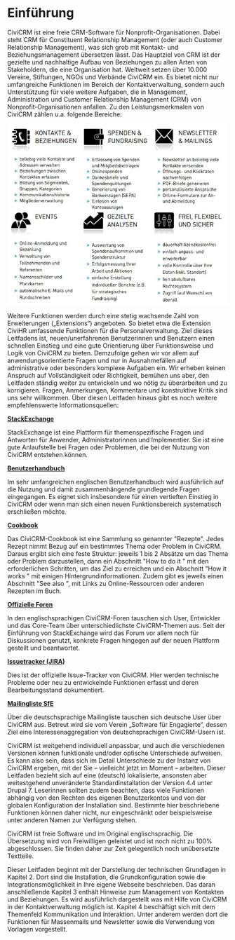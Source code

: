 # Einführung

CiviCRM ist eine freie CRM-Software für Nonprofit-Organisationen. Dabei steht CRM für Constituent Relationship Management (oder auch Customer Relationship Management), was sich grob mit Kontakt- und Beziehungsmanagement übersetzen lässt. Das Hauptziel von CRM ist der gezielte und nachhaltige Aufbau von Beziehungen zu allen Arten von Stakeholdern, die eine Organisation hat. Weltweit setzen über 10.000 Vereine, Stiftungen, NGOs und Verbände CiviCRM ein. Es bietet nicht nur umfangreiche Funktionen im Bereich der Kontaktverwaltung, sondern auch Unterstützung für viele weitere Aufgaben, die in Management, Administration und Customer Relationship Management (CRM) von Nonprofit-Organisationen anfallen. Zu den Leistungsmerkmalen von CiviCRM zählen u.a. folgende Bereiche:

![image](../img/einfuehrung_manual_web.jpg)

Weitere Funktionen werden durch eine stetig wachsende Zahl von Erweiterungen („Extensions“) angeboten. 
So bietet etwa die Extension CiviHR umfassende Funktionen für die Personalverwaltung. Ziel dieses Leitfadens ist, neuen/unerfahrenen Benutzerinnen und Benutzern einen schnellen Einstieg und eine gute Orientierung über Funktionsweise und Logik von CiviCRM zu bieten. Demzufolge gehen wir vor allem auf anwendungsorientierte Fragen und nur in Ausnahmefällen auf administrative oder besonders komplexe Aufgaben ein. Wir erheben keinen Anspruch auf Vollständigkeit oder Richtigkeit, bemühen uns aber, den Leitfaden ständig weiter zu entwickeln und wo nötig zu überarbeiten und zu korrigieren. Fragen, Anmerkungen, Kommentare und konstruktive Kritik sind uns sehr willkommen. 
Über diesen Leitfaden hinaus gibt es noch weitere empfehlenswerte Informationsquellen:


[**StackExchange**](https://civicrm.stackexchange.com/)

StackExchange ist eine Plattform für themenspezifische Fragen und Antworten für Anwender, Administratorinnen und Implementier. Sie ist eine gute Anlaufstelle bei Fragen oder Problemen, die bei der Nutzung von CiviCRM entstehen können.

[**Benutzerhandbuch**](https://docs.civicrm.org/user/en/4.6/)

Im sehr umfangreichen englischen Benutzerhandbuch wird ausführlich auf die Nutzung und damit zusammenhängende grundlegende Fragen eingegangen. Es eignet sich insbesondere für einen vertieften Einstieg in CiviCRM oder wenn man sich einen neuen Funktionsbereich systematisch erschließen möchte.

[**Cookbook**](https://www.packtpub.com/web-development/civicrm-cookbook)

Das CiviCRM-Cookbook ist eine Sammlung so genannter "Rezepte". Jedes Rezept nimmt Bezug auf ein bestimmtes Thema oder Problem in CiviCRM. Daraus ergibt sich eine feste Struktur: jeweils 1 bis 2 Absätze um das Thema oder Problem darzustellen, dann ein Abschnitt "How to do it " mit den erforderlichen Schritten, um das Ziel zu erreichen und ein Abschnitt "How it works " mit einigen Hintergrundinformationen. Zudem gibt es jeweils einen Abschnitt "See also ", mit Links zu Online-Ressourcen oder anderen Rezepten im Buch. 

[**Offizielle Foren**](https://forum.civicrm.org/)

In den englischsprachigen CiviCRM-Foren tauschen sich User, Entwickler und das Core-Team über unterschiedlichste CiviCRM-Themen aus. Seit der Einführung von StackExchange wird das Forum vor allem noch für Diskussionen genutzt, konkrete Fragen hingegen auf der neuen Plattform gestellt und beantwortet.

[**Issuetracker (JIRA)**]()

Dies ist der offizielle Issue-Tracker von CiviCRM. Hier werden technische Probleme oder neu zu entwickelnde Funktionen erfasst und deren Bearbeitungsstand dokumentiert.


[**Mailingliste SfE**](https://sfe-ev.org/mailinglist)

Über die deutschsprachige Mailingliste tauschen sich deutsche User über CiviCRM aus. Betreut wird sie vom Verein „Software für Engagierte“, dessen Ziel eine Interessenaggregation von deutschsprachigen CiviCRM-Usern ist.


CiviCRM ist weitgehend individuell anpassbar, und auch die verschiedenen Versionen können funktionale und/oder optische Unterschiede aufweisen. Es kann also sein, dass sich im Detail Unterschiede zu der Instanz von CiviCRM ergeben, mit der Sie – vielleicht jetzt im Moment – arbeiten. Dieser Leitfaden bezieht sich auf eine (deutsch) lokalisierte, ansonsten aber weitestgehend unveränderte Standardinstallation der Version 4.4 unter Drupal 7. Leserinnen sollten zudem beachten, dass viele Funktionen abhängig von den Rechten des eigenen Benutzerkontos und von der globalen Konfiguration der Installation sind. Bestimmte hier beschriebene Funktionen können daher nicht, nur eingeschränkt oder beispielsweise unter anderen Namen zur Verfügung stehen.

CiviCRM ist freie Software und im Original englischsprachig. Die Übersetzung wird von Freiwilligen geleistet und ist noch nicht zu 100% abgeschlossen. Sie finden daher zur Zeit gelegentlich noch unübersetzte Textteile.

Dieser Leitfaden beginnt mit der Darstellung der technischen Grundlagen in Kapitel 2. Dort sind die Installation, die Grundkonfiguration sowie die Integrationsmöglichkeit in Ihre eigene Webseite beschrieben. Das daran anschließende Kapitel 3 enthält Hinweise zum Management von Kontakten und Beziehungen. Es wird ausführlich dargestellt was mit Hilfe von CiviCRM in der Kontaktverwaltung möglich ist. Kapitel 4 beschäftigt sich mit dem Themenfeld Kommunikation und Interaktion. Unter anderem werden dort die Funktionen für Massenmails und Newsletter sowie die Verwendung von Vorlagen vorgestellt.
